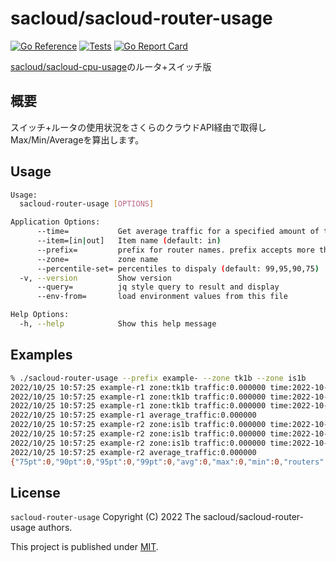 # sacloud/sacloud-router-usage

[![Go Reference](https://pkg.go.dev/badge/github.com/sacloud/sacloud-router-usage.svg)](https://pkg.go.dev/github.com/sacloud/sacloud-router-usage)
[![Tests](https://github.com/sacloud/sacloud-router-usage/workflows/Tests/badge.svg)](https://github.com/sacloud/sacloud-router-usage/actions/workflows/tests.yaml)
[![Go Report Card](https://goreportcard.com/badge/github.com/sacloud/sacloud-router-usage)](https://goreportcard.com/report/github.com/sacloud/sacloud-router-usage)

[sacloud/sacloud-cpu-usage](https://github.com/sacloud/sacloud-cpu-usage)のルータ+スイッチ版

## 概要

スイッチ+ルータの使用状況をさくらのクラウドAPI経由で取得しMax/Min/Averageを算出します。

## Usage

```bash
Usage:
  sacloud-router-usage [OPTIONS]

Application Options:
      --time=           Get average traffic for a specified amount of time (default: 3)
      --item=[in|out]   Item name (default: in)
      --prefix=         prefix for router names. prefix accepts more than one.
      --zone=           zone name
      --percentile-set= percentiles to dispaly (default: 99,95,90,75)
  -v, --version         Show version
      --query=          jq style query to result and display
      --env-from=       load environment values from this file

Help Options:
  -h, --help            Show this help message
```

## Examples

```bash
% ./sacloud-router-usage --prefix example- --zone tk1b --zone is1b 
2022/10/25 10:57:25 example-r1 zone:tk1b traffic:0.000000 time:2022-10-25 10:45:00 +0900 JST
2022/10/25 10:57:25 example-r1 zone:tk1b traffic:0.000000 time:2022-10-25 10:50:00 +0900 JST
2022/10/25 10:57:25 example-r1 zone:tk1b traffic:0.000000 time:2022-10-25 10:55:00 +0900 JST
2022/10/25 10:57:25 example-r1 average_traffic:0.000000
2022/10/25 10:57:25 example-r2 zone:is1b traffic:0.000000 time:2022-10-25 10:40:00 +0900 JST
2022/10/25 10:57:25 example-r2 zone:is1b traffic:0.000000 time:2022-10-25 10:45:00 +0900 JST
2022/10/25 10:57:25 example-r2 zone:is1b traffic:0.000000 time:2022-10-25 10:50:00 +0900 JST
2022/10/25 10:57:25 example-r2 average_traffic:0.000000
{"75pt":0,"90pt":0,"95pt":0,"99pt":0,"avg":0,"max":0,"min":0,"routers":[{"avg":0,"monitors":[{"time":"2022-10-25 10:45:00 +0900 JST","traffic":0},{"time":"2022-10-25 10:50:00 +0900 JST","traffic":0},{"time":"2022-10-25 10:55:00 +0900 JST","traffic":0}],"name":"example-r1","zone":"tk1b"},{"avg":0,"monitors":[{"time":"2022-10-25 10:40:00 +0900 JST","traffic":0},{"time":"2022-10-25 10:45:00 +0900 JST","traffic":0},{"time":"2022-10-25 10:50:00 +0900 JST","traffic":0}],"name":"example-r2","zone":"is1b"}]}
```

## License

`sacloud-router-usage` Copyright (C) 2022 The sacloud/sacloud-router-usage authors.

This project is published under [MIT](LICENSE).